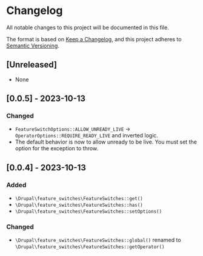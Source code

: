 <!--
id: changelog
tags: ''
-->

# Changelog

All notable changes to this project will be documented in this file.

The format is based on [Keep a Changelog](https://keepachangelog.com/en/1.0.0/),
and this project adheres to [Semantic Versioning](https://semver.org/spec/v2.0.0.html).

## [Unreleased]

* None

## [0.0.5] - 2023-10-13

### Changed

- `FeatureSwitchOptions::ALLOW_UNREADY_LIVE` -> `OperatorOptions::REQUIRE_READY_LIVE` and inverted logic.
- The default behavior is now to allow unready to be live. You must set the option for the exception to throw.

## [0.0.4] - 2023-10-13

### Added

- `\Drupal\feature_switches\FeatureSwitches::get()`
- `\Drupal\feature_switches\FeatureSwitches::has()`
- `\Drupal\feature_switches\FeatureSwitches::setOptions()`

### Changed

- `\Drupal\feature_switches\FeatureSwitches::global()` renamed to `\Drupal\feature_switches\FeatureSwitches::getOperator()`
  
